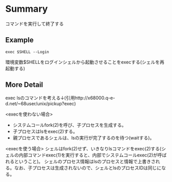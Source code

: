 # Summary   
コマンドを実行して終了する   

## Example    
```   
exec $SHELL --Login
```   
環境変数$SHELLをログインシェルから起動させることをexecする(シェルを再起動する)   

## More Detail    
exec lsのコマンドを考える↓(引用http://x68000.q-e-d.net/~68user/unix/pickup?exec)

<execを使わない場合>
- システムコールfork(2)を呼び、子プロセスを生成する。
- 子プロセスはlsをexec(2)する。
- 親プロセスであるシェルは、lsの実行が完了するのを待つ(waitする)。

<execを使う場合>
シェルはfork(2)せず、いきなりlsコマンドをexec(2)する(シェルの内部コマンドexec(1)を実行すると、内部でシステムコールexec(2)が呼ばれるということ)。
シェルのプロセス情報はlsのプロセスと情報で上書きされる。なお、子プロセスは生成されないので、シェルとlsのプロセスIDは同じになる。
